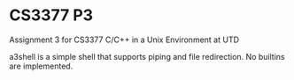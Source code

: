 # CS3377 P3

Assignment 3 for CS3377 C/C++ in a Unix Environment at UTD

a3shell is a simple shell that supports piping and file redirection.
No builtins are implemented.
